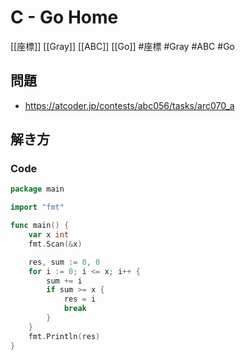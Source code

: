 # C - Go Home
[[座標]] [[Gray]] [[ABC]] [[Go]]
#座標 #Gray #ABC #Go 

## 問題
- https://atcoder.jp/contests/abc056/tasks/arc070_a

## 解き方
### Code
```go
package main

import "fmt"

func main() {
	var x int
	fmt.Scan(&x)

	res, sum := 0, 0
	for i := 0; i <= x; i++ {
		sum += i
		if sum >= x {
			res = i
			break
		}
	}
	fmt.Println(res)
}
```